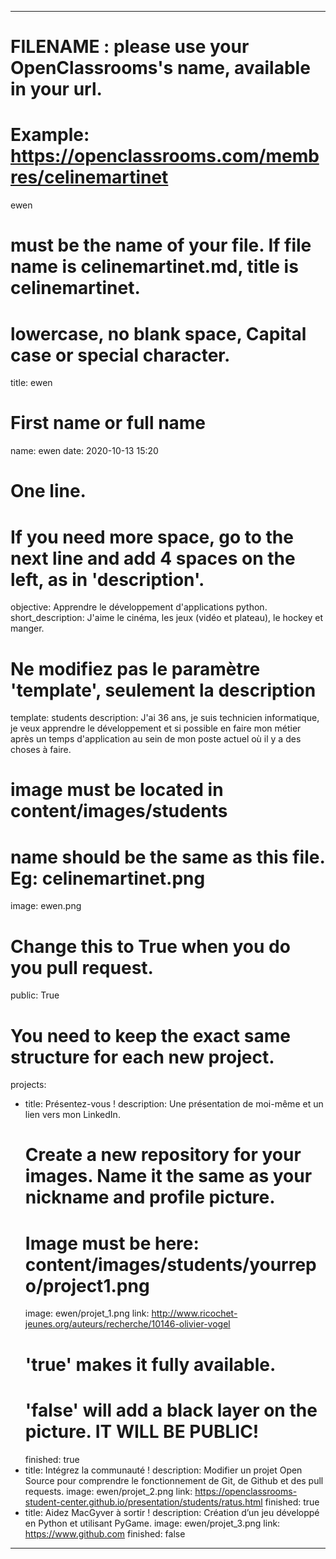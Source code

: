 ---

# FILENAME : please use your OpenClassrooms's name, available in your url.
# Example: https://openclassrooms.com/membres/celinemartinet
ewen

# must be the name of your file. If file name is celinemartinet.md, title is celinemartinet.
# lowercase, no blank space, Capital case or special character.
title: ewen

# First name or full name
name: ewen
date: 2020-10-13 15:20

# One line.
# If you need more space, go to the next line and add 4 spaces on the left, as in 'description'.
objective: Apprendre le développement d'applications python.
short_description: J'aime le cinéma, les jeux (vidéo et plateau), le hockey et manger.

# Ne modifiez pas le paramètre 'template', seulement la description
template: students
description:
    J'ai 36 ans, je suis technicien informatique, je veux apprendre le développement et si possible
	en faire mon métier après un temps d'application au sein de mon poste actuel où il y a des choses à faire.

# image must be located in content/images/students
# name should be the same as this file. Eg: celinemartinet.png
image: ewen.png

# Change this to True when you do you pull request.
public: True

# You need to keep the exact same structure for each new project.
projects:
  - title: Présentez-vous !
    description: Une présentation de moi-même et un lien vers mon LinkedIn.
    # Create a new repository for your images. Name it the same as your nickname and profile picture.
    # Image must be here: content/images/students/yourrepo/project1.png
    image: ewen/projet_1.png
    link: http://www.ricochet-jeunes.org/auteurs/recherche/10146-olivier-vogel
    # 'true' makes it fully available.
    # 'false' will add a black layer on the picture. IT WILL BE PUBLIC!
    finished: true
  - title: Intégrez la communauté !
    description: Modifier un projet Open Source pour comprendre le fonctionnement de Git, de Github et des pull requests. 
    image: ewen/projet_2.png
    link: https://openclassrooms-student-center.github.io/presentation/students/ratus.html
    finished: true
  - title: Aidez MacGyver à sortir !
    description: Création d’un jeu développé en Python et utilisant PyGame.
    image: ewen/projet_3.png
    link: https://www.github.com
    finished: false
---